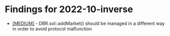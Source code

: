 # Findings for 2022-10-inverse 

- [[MEDIUM]]([MEDIUM]-DBR.sol::addMarket()_should_be_managed_in_a_different_way_in_order_to_avoid_protocol_malfunction/README.md) - DBR.sol::addMarket() should be managed in a different way in order to avoid protocol malfunction
